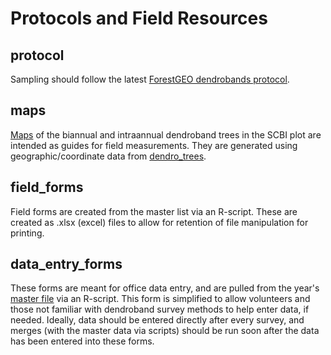 # Protocols and Field Resources

## protocol

Sampling should follow the latest [ForestGEO dendrobands protocol](https://docs.google.com/document/d/1kCG22EAEnOVxw9Z-cPPvrHIzvRFE-j0U7anTmhJbkqM/edit). 

## maps

[Maps](https://github.com/SCBI-ForestGEO/Dendrobands/tree/master/resources/maps) of the biannual and intraannual dendroband trees in the SCBI plot are intended as guides for field measurements. They are generated using geographic/coordinate data from [dendro_trees](https://github.com/SCBI-ForestGEO/Dendrobands/blob/master/data/dendro_trees.csv).

## field_forms

Field forms are created from the master list via an R-script. These are created as .xlsx (excel) files to allow for retention of file manipulation for printing.

## data_entry_forms

These forms are meant for office data entry, and are pulled from the year's [master file](https://github.com/SCBI-ForestGEO/Dendrobands/tree/master/data) via an R-script. This form is simplified to allow volunteers and those not familiar with dendroband survey methods to help enter data, if needed. Ideally, data should be entered directly after every survey, and merges (with the master data via scripts) should be run soon after the data has been entered into these forms.




